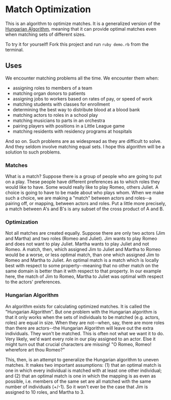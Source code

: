 # Match Optimization

This is an algorithm to optimize matches. It is a generalized version of the [Hungarian Algorithm](http://en.wikipedia.org/wiki/Hungarian_algorithm), meaning that it can provide optimal matches even when matching sets of different sizes.

To try it for yourself! Fork this project and run ```ruby demo.rb``` from the terminal.

## Uses
We encounter matching problems all the time. We encounter them when:
- assigning roles to members of a team
- matching organ donors to patients
- assigning jobs to workers based on rates of pay, or speed of work
- matching students with classes for enrollment
- determining the best way to distribute blood at a blood bank
- matching actors to roles in a school play
- matching musicians to parts in an orchestra
- pairing players with positions in a Little League game
- matching residents with residency programs at hospitals

And so on. Such problems are as widespread as they are difficult to solve. And they seldom involve matching equal sets. I hope this algorithm will be a solution to such problems.

### Matches
What is a match? Suppose there is a group of people who are going to put on a play. These people have different preferences as to which roles they would like to have. Some would really like to play Romeo, others Juliet. A choice is going to have to be made about who plays whom. When we make such a choice, we are making a "match" between actors and roles--a pairing off, or mapping, between actors and roles. Put a little more precisely, a match between A's and B's is any subset of the cross product of A and B.

### Optimization
Not all matches are created equally. Suppose there are only two actors (Jim and Martha) and two roles (Romeo and Juliet). Jim wants to play Romeo and does not want to play Juliet. Martha wants to play Juliet and not Romeo. A match, then, which assigned Jim to Juliet and Martha to Romeo would be a worse, or less optimal match, than one which assigned Jim to Romeo and Martha to Juliet. An optimal match is a match which is locally best with respect to some property--meaning that no other match on the same domain is better than it with respect to that property. In our example here, the match of Jim to Romeo, Martha to Juliet was optimal with respect to the actors' preferences.

### Hungarian Algorithm
An algorithm exists for calculating optimized matches. It is called the "Hungarian Algorithm". But one problem with the Hungarian algorithm is that it only works when the sets of individuals to be matched (e.g. actors, roles) are equal in size. When they are not--when, say, there are more roles than there are actors--the Hungarian Algorithm will leave out the extra individuals. They won't be matched. This is often not what we want it to do. Very likely, we'd want every role in our play assigned to an actor. Else it might turn out that crucial characters are missing! "O Romeo, Romeo! wherefore art thou Romeo?"

This, then, is an attempt to generalize the Hungarian algorithm to uneven matches. It makes two important assumptions: (1) that an optimal match is one in which every individual is matched with at least one other individual; and (2) that an optimal match is one in which the mapping is as even as possible, i.e. members of the same set are all matched with the same number of individuals (+/-1). So it won't ever be the case that Jim is assigned to 10 roles, and Martha to 3.